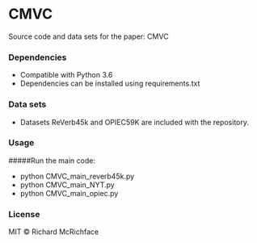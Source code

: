 # CMVC

Source code and data sets for the paper: CMVC

### Dependencies

* Compatible with Python 3.6
* Dependencies can be installed using requirements.txt

### Data sets
* Datasets ReVerb45k and OPIEC59K are included with the repository.

### Usage

#####Run the main code:

* python CMVC_main_reverb45k.py
* python CMVC_main_NYT.py
* python CMVC_main_opiec.py


### License

MIT © Richard McRichface
